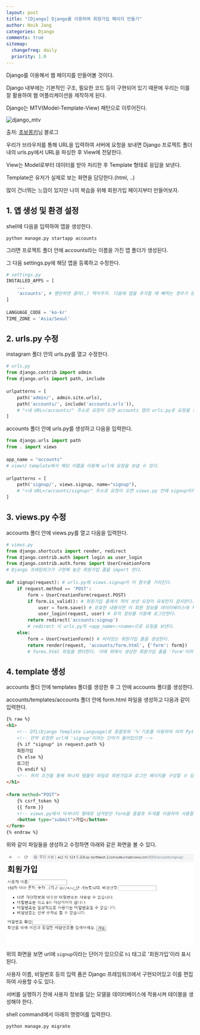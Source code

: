 ```yaml
---
layout: post
title: "[Django] Django를 이용하여 회원가입 페이지 만들기"
author: Hoik Jang
categories: Django
comments: true
sitemap:
  changefreq: daily
  priority: 1.0
---
```


Django를 이용해서 웹 페이지를 만들어볼 것이다.

Django 내부에는 기본적인 구조, 필요한 코드 등이 구현되어 있기 때문에 우리는 이를 잘 활용하여 웹 어플리케이션을 제작하게 된다.

Django는 MTV(Model-Template-View) 패턴으로 이루어진다.

![django_mtv](https://wayhome25.github.io/assets/post-img/django/mtv.png)

출처: [초보몽키](<https://wayhome25.github.io/django/2017/02/28/django-03-lotto-project-1/>)님 블로그

우리가 브라우저를 통해 URL을 입력하여 서버에 요청을 보내면 Django 프로젝트 폴더 내의 urls.py에서 URL을 파싱한 후 View에 전달한다.

View는 Model로부터 데이터를 받아 처리한 후 Template 형태로 응답을 보낸다.

Template은 유저가 실제로 보는 화면을 담당한다.(html, ..)

많이 건너뛰는 느낌이 있지만 나의 복습을 위해 회원가입 페이지부터 만들어보자.

## 1. 앱 생성 및 환경 설정

shell에 다음을 입력하여 앱을 생성한다.

```shell
python manage.py startapp accounts
```

그러면 프로젝트 폴더 안에 accounts라는 이름을 가진 앱 폴더가 생성된다.

그 다음 settings.py에 해당 앱을 등록하고 수정한다.

```python
# settings.py
INSTALLED_APPS = [
	...
	'accounts', # 웬만하면 콤마(,) 찍어주자. 다음에 앱을 추가할 때 빼먹는 경우가 많다.
]

LANGUAGE_CODE = 'ko-kr'
TIME_ZONE = 'Asia/Seoul'
```



## 2. urls.py 수정

instagram 폴더 안의 urls.py를 열고 수정한다.

```python
# urls.py
from django.contrib import admin
from django.urls import path, include

urlpatterns = [
    path('admin/', admin.site.urls),
    path('accounts/', include('accounts.urls')),
    # "<내 URL>/accounts/" 주소로 요청이 오면 accounts 앱의 urls.py로 요청을 넘긴다.
]
```

accounts 폴더 안에 urls.py를 생성하고 다음을 입력한다.

```python
from django.urls import path
from . import views

app_name = "accounts"
# view나 template에서 해당 이름을 이용해 url에 요청을 보낼 수 있다.

urlpatterns = [
    path('signup/', views.signup, name="signup"),
    # "<내 URL>/accounts/signup/" 주소로 요청이 오면 views.py 안에 signup이라는 함수를 찾아 실행한다.
]
```



## 3. views.py 수정

accounts 폴더 안에 views.py를 열고 다음을 입력한다.

```python
# views.py
from django.shortcuts import render, redirect
from django.contrib.auth import login as user_login
from django.contrib.auth.forms import UserCreationForm
# Django 프레임워크가 구현해 놓은 회원가입 폼을 import 한다.

def signup(request): # urls.py에 views.signup이 이 함수를 가리킨다.
    if request.method == 'POST':
        form = UserCreationForm(request.POST)
        if form.is_valid(): # 회원가입 폼에서 적어 보낸 요청이 유효한지 검사한다.
            user = form.save() # 유효한 내용이면 이 회원 정보를 데이터베이스에 저장한다. 그 유저 정보를 리턴한다.
            user_login(request, user) # 유저 정보를 이용해 로그인한다.
        return redirect('accounts:signup')
    	# redirect 시 urls.py의 <app_name>:<name>으로 요청을 보낸다.
    else:
        form = UserCreationForm() # 비어있는 회원가입 폼을 생성한다.
        return render(request, 'accounts/form.html', {'form': form})
    	# forms.html 파일을 렌더한다. 이때 위에서 생성한 회원가입 폼을 'form'이라는 이름으로 함께 보낸다.(딕셔너리)
```



## 4. template 생성

accounts 폴더 안에 templates 폴더를 생성한 후 그 안에 accounts 폴더를 생성한다.

accounts/templates/accounts 폴더 안에 form.html 파일을 생성하고 다음과 같이 입력한다.

```html
{% raw %}
<h1>
    <!-- DTL(Django Template Language)로 중괄호와 '%'기호를 이용하여 마치 Python과 비슷하게 조건과 반복문을 사용할 수 있다. -->
    <!-- 만약 요청한 url에 'signup'이라는 단어가 들어있으면 -->
	{% if "signup" in request.path %}
	회원가입
	{% else %}
	로그인
	{% endif %}
    <!-- 위의 조건을 통해 하나의 템플릿 파일로 회원가입과 로그인 페이지를 구성할 수 있다. -->
</h1>

<form method="POST">
	{% csrf_token %}
	{{ form }}
    <!-- views.py에서 딕셔너리 형태로 넘겨받은 form을 중괄호 두개를 이용하여 사용할 수 있다. -->
	<button type="submit">가입</button>
</form>
{% endraw %}
```

위와 같이 파일들을 생성하고 수정하면 아래와 같은 화면을 볼 수 있다.

![django_signup](/assets/img/django/django_signup.jpg)

위의 화면을 보면 url에 `signup`이라는 단어가 있으므로 `h1` 태그로 '회원가입'이라 표시된다.

사용자 이름, 비밀번호 등의 입력 폼은 Django 프레임워크에서 구현되어있고 이를 편집하여 사용할 수도 있다.



서버를 실행하기 전에 사용자 정보를 담는 모델을 데이터베이스에 적용시켜 테이블을 생성해야 한다.

shell command에서 아래의 명령어를 입력한다.

```shell
python manage.py migrate
```


